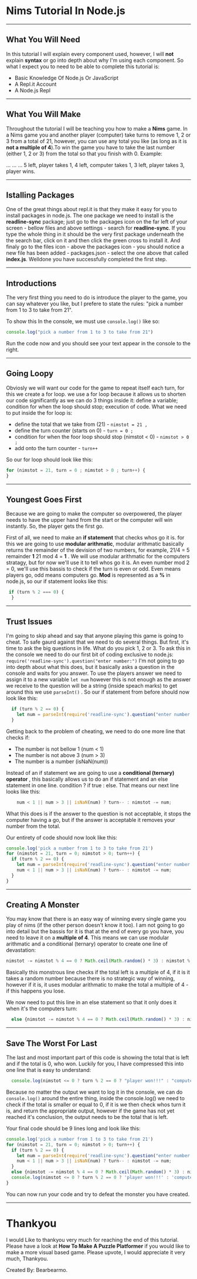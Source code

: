 # Nims Tutorial In Node.js

---

## What You Will Need

In this tutorial I will explain every component used, however, I will **not** explain **syntax** or go into depth about why I'm using each component. So what I expect you to need to be able to complete this tutorial is:

+ Basic Knowledge Of Node.js Or JavaScript
+ A Repl.it Account
+ A Node.js Repl

---

## What You Will Make

Throughout the tutorial I will be teaching you how to make a **Nims** game. In a Nims game you and another player (computer) take turns to remove 1, 2 or 3 from a total of 21, however, you can use any total you like (as long as it is **not a multiple of 4**).To win the game you have to take the last number (either 1, 2 or 3) from the total so that you finish with 0. Example:

...
...
...
5 left,
player takes 1,
4 left,
computer takes 1,
3 left,
player takes 3,
player wins.

---

## Istalling Packages

One of the great things about repl.it is that they make it easy for you to install packages in node.js. The one package we need to install is the **readline-sync** package; just go to the packages icon on the far left of your screen - bellow files and above settings - search for **readline-sync**. If you type the whole thing in it should be the very first package underneath the the search bar, click on it and then click the green cross to install it. And finaly go to the files icon - above the packages icon - you should notice a new file has been added - packages.json - select the one above that called **index.js**. Welldone you have successfully completed the first step.

---

## Introductions

The very first thing you need to do is introduce the player to the game, you can say whatever you like, but I prefere to state the rules: "pick a number from 1 to 3 to take from 21".

To show this In the console, we must use ``` console.log() ``` like so:

```javascript
console.log("pick a number from 1 to 3 to take from 21")
```
Run the code now and you should see your text appear in the console to the right.

---

## Going Loopy

Obviosly we will want our code for the game to repeat itself each turn, for this we create a for loop. we use a for loop because it allows us to shorten our code significantly as we can do 3 things inside it: define a variable; condition for when the loop should stop; execution of code. What we need to put inside the for loop is:

+ define the total that we take from (21) - ```nimstot = 21 ,```
+ define the turn counter (starts on 0) - ```turn = 0 ;```
+ condition for when the foor loop should stop (nimstot < 0) - ```nimstot > 0 ;```
+ add onto the turn counter - ```turn++```

So our for loop should look like this:

```javascript
for (nimstot = 21, turn = 0 ; nimstot > 0 ; turn++) {
}
```
---

## Youngest Goes First

Because we are going to make the computer so overpowered, the player needs to have the upper hand from the start or the computer will win instantly. So, the player gets the first go.

First of all, we need to make an **if statement** that checks whos go it is. for this we are going to use **modular arithmatic**, modular arithmatic basically returns the remainder of the devision of two numbers, for example, 21/4 = 5 remainder **1** 21 mod 4 = **1** . We will use modular arithmatic for the computers stratagy, but for now we'll use it to tell whos go it is. An even number mod 2 = 0, we'll use this bassis to check if the turn is even or odd. Even means players go, odd means computers go. **Mod** is represented as a **%** in node.js, so our if statement looks like this:

```javascript
 if (turn % 2 === 0) {
  }
```
---

## Trust Issues

I'm going to skip ahead and say that anyone playing this game is going to cheat. To safe gaurd against that we need to do several things. But first, it's time to ask the big questions in life. What do you pick 1, 2 or 3. To ask this in the console we need to do our first bit of coding exclusive to node.js: ```require('readline-sync').question("enter number:")``` I'm not going to go into depth about what this does, but it basically asks a question in the console and waits for you answer. To use the players answer we need to assign it  to a new variable ```let num```  however this is not enough as the answer we receive to the question will be a string (inside speach marks) to get around this we use ``` parseInt() ``` . So our if statement from before should now look like this:

```javascript
  if (turn % 2 == 0) {
    let num = parseInt(require('readline-sync').question("enter number:"))
  }
```
Getting back to the problem of cheating, we need to do one more line that checks if:

+ The number is not bellow 1 (num < 1)
+ The number is not above 3 (num > 3)
+ The number is a number (isNaN(num))

Instead of an if statement we are going to use a **conditional (ternary) operator** , this basically allows us to do an if statement and an else statement in one line. condition ? if true : else. That means our next line looks like this:

```javascript
    num < 1 || num > 3 || isNaN(num) ? turn-- : nimstot -= num;
```

What this does is if the answer to the question is not acceptable, it stops the computer having a go, but if the answer is acceptable it removes your number from the total.

Our entirety of code should now look like this:

```javascript
console.log('pick a number from 1 to 3 to take from 21')
for (nimstot = 21, turn = 0; nimstot > 0; turn++) {
  if (turn % 2 == 0) {
    let num = parseInt(require('readline-sync').question("enter number:"))
    num < 1 || num > 3 || isNaN(num) ? turn-- : nimstot -= num;
  }
}
```
---

## Creating A Monster

You may know that there is an easy way of winning every single game you play of nims (if the other person doesn't know it too).
I am not going to go into detail but the bassis for it is that at the end of every go you have, you need to leave it on a **multiple of 4**. This means we can use modular arithmatic and a conditional (ternary) operator to create one line of devastation:

```javascript
nimstot -= nimstot % 4 == 0 ? Math.ceil(Math.random() * 3) : nimstot % 4
```
Basically this monstrous line checks if the total left is a multiple of 4, if it is it takes a random number because there is no strategic way of winning, however if it is, it uses modular arithmatic to make the total a multiple of 4 - if this happens you lose.

We now need to put this line in an else statement so that it only does it when it's the computers turn:

```javascript
  else {nimstot -= nimstot % 4 == 0 ? Math.ceil(Math.random() * 3) : nimstot % 4}
```
---
## Save The Worst For Last

The last and most important part of this code is showing the total that is left and if the total is 0, who won.
Luckily for you, I have compressed this into one line that is easy to understand:

```javascript
  console.log(nimstot <= 0 ? turn % 2 == 0 ? "player won!!!" : "computer won, :(" : nimstot + " left")
```
Because no matter the output we want to log it in the console, we can do ```console.log()``` around the entire thing, inside the console.log() we need to check if the total is smaller or equal to 0, if it is we then check whos turn it is, and return the appropriate output, however if the game has not yet reached it's conclusion, the output needs to be the total that is left.

Your final code should be 9 lines long and look like this:

```javascript
console.log('pick a number from 1 to 3 to take from 21')
for (nimstot = 21, turn = 0; nimstot > 0; turn++) {
  if (turn % 2 == 0) {
    let num = parseInt(require('readline-sync').question("enter number:"));
    num < 1 || num > 3 || isNaN(num) ? turn-- : nimstot -= num;
  }
  else {nimstot -= nimstot % 4 == 0 ? Math.ceil(Math.random() * 3) : nimstot % 4}
  console.log(nimstot <= 0 ? turn % 2 == 0 ? 'player won!!!' : 'computer won, :(' : nimstot + ' left');
}
```
You can now run your code and try to defeat the monster you have created.

---

# Thankyou

I would Like to thankyou very much for reaching the end of this tutorial. Please have a look at **How To Make A Puzzle Platformer** if you would like to make a more visual based game. Please upvote, I would appreciate it very much, Thankyou.

Created By: Bearbearmo.
